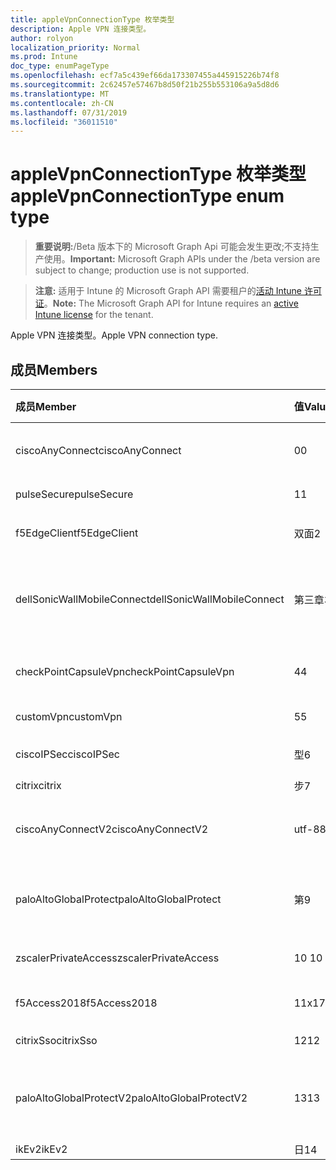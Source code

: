 ```yaml
---
title: appleVpnConnectionType 枚举类型
description: Apple VPN 连接类型。
author: rolyon
localization_priority: Normal
ms.prod: Intune
doc_type: enumPageType
ms.openlocfilehash: ecf7a5c439ef66da173307455a445915226b74f8
ms.sourcegitcommit: 2c62457e57467b8d50f21b255b553106a9a5d8d6
ms.translationtype: MT
ms.contentlocale: zh-CN
ms.lasthandoff: 07/31/2019
ms.locfileid: "36011510"
---
```

# <a name="applevpnconnectiontype-enum-type"></a><span data-ttu-id="14ed6-103">appleVpnConnectionType 枚举类型</span><span class="sxs-lookup"><span data-stu-id="14ed6-103">appleVpnConnectionType enum type</span></span>

> <span data-ttu-id="14ed6-104">**重要说明:**/Beta 版本下的 Microsoft Graph Api 可能会发生更改;不支持生产使用。</span><span class="sxs-lookup"><span data-stu-id="14ed6-104">**Important:** Microsoft Graph APIs under the /beta version are subject to change; production use is not supported.</span></span>

> <span data-ttu-id="14ed6-105">**注意:** 适用于 Intune 的 Microsoft Graph API 需要租户的[活动 Intune 许可证](https://go.microsoft.com/fwlink/?linkid=839381)。</span><span class="sxs-lookup"><span data-stu-id="14ed6-105">**Note:** The Microsoft Graph API for Intune requires an [active Intune license](https://go.microsoft.com/fwlink/?linkid=839381) for the tenant.</span></span>

<span data-ttu-id="14ed6-106">Apple VPN 连接类型。</span><span class="sxs-lookup"><span data-stu-id="14ed6-106">Apple VPN connection type.</span></span>

## <a name="members"></a><span data-ttu-id="14ed6-107">成员</span><span class="sxs-lookup"><span data-stu-id="14ed6-107">Members</span></span>
|<span data-ttu-id="14ed6-108">成员</span><span class="sxs-lookup"><span data-stu-id="14ed6-108">Member</span></span>|<span data-ttu-id="14ed6-109">值</span><span class="sxs-lookup"><span data-stu-id="14ed6-109">Value</span></span>|<span data-ttu-id="14ed6-110">说明</span><span class="sxs-lookup"><span data-stu-id="14ed6-110">Description</span></span>|
|:---|:---|:---|
|<span data-ttu-id="14ed6-111">ciscoAnyConnect</span><span class="sxs-lookup"><span data-stu-id="14ed6-111">ciscoAnyConnect</span></span>|<span data-ttu-id="14ed6-112">0</span><span class="sxs-lookup"><span data-stu-id="14ed6-112">0</span></span>|<span data-ttu-id="14ed6-113">Cisco AnyConnect。</span><span class="sxs-lookup"><span data-stu-id="14ed6-113">Cisco AnyConnect.</span></span>|
|<span data-ttu-id="14ed6-114">pulseSecure</span><span class="sxs-lookup"><span data-stu-id="14ed6-114">pulseSecure</span></span>|<span data-ttu-id="14ed6-115">1</span><span class="sxs-lookup"><span data-stu-id="14ed6-115">1</span></span>|<span data-ttu-id="14ed6-116">脉冲安全。</span><span class="sxs-lookup"><span data-stu-id="14ed6-116">Pulse Secure.</span></span>|
|<span data-ttu-id="14ed6-117">f5EdgeClient</span><span class="sxs-lookup"><span data-stu-id="14ed6-117">f5EdgeClient</span></span>|<span data-ttu-id="14ed6-118">双面</span><span class="sxs-lookup"><span data-stu-id="14ed6-118">2</span></span>|<span data-ttu-id="14ed6-119">F5 边缘客户端。</span><span class="sxs-lookup"><span data-stu-id="14ed6-119">F5 Edge Client.</span></span>|
|<span data-ttu-id="14ed6-120">dellSonicWallMobileConnect</span><span class="sxs-lookup"><span data-stu-id="14ed6-120">dellSonicWallMobileConnect</span></span>|<span data-ttu-id="14ed6-121">第三章</span><span class="sxs-lookup"><span data-stu-id="14ed6-121">3</span></span>|<span data-ttu-id="14ed6-122">戴尔 SonicWALL 移动连接。</span><span class="sxs-lookup"><span data-stu-id="14ed6-122">Dell SonicWALL Mobile Connection.</span></span>|
|<span data-ttu-id="14ed6-123">checkPointCapsuleVpn</span><span class="sxs-lookup"><span data-stu-id="14ed6-123">checkPointCapsuleVpn</span></span>|<span data-ttu-id="14ed6-124">4</span><span class="sxs-lookup"><span data-stu-id="14ed6-124">4</span></span>|<span data-ttu-id="14ed6-125">检查点胶囊 VPN。</span><span class="sxs-lookup"><span data-stu-id="14ed6-125">Check Point Capsule VPN.</span></span>|
|<span data-ttu-id="14ed6-126">customVpn</span><span class="sxs-lookup"><span data-stu-id="14ed6-126">customVpn</span></span>|<span data-ttu-id="14ed6-127">5</span><span class="sxs-lookup"><span data-stu-id="14ed6-127">5</span></span>|<span data-ttu-id="14ed6-128">自定义 VPN。</span><span class="sxs-lookup"><span data-stu-id="14ed6-128">Custom VPN.</span></span>|
|<span data-ttu-id="14ed6-129">ciscoIPSec</span><span class="sxs-lookup"><span data-stu-id="14ed6-129">ciscoIPSec</span></span>|<span data-ttu-id="14ed6-130">型</span><span class="sxs-lookup"><span data-stu-id="14ed6-130">6</span></span>|<span data-ttu-id="14ed6-131">Cisco (IPSec)。</span><span class="sxs-lookup"><span data-stu-id="14ed6-131">Cisco (IPSec).</span></span>|
|<span data-ttu-id="14ed6-132">citrix</span><span class="sxs-lookup"><span data-stu-id="14ed6-132">citrix</span></span>|<span data-ttu-id="14ed6-133">步</span><span class="sxs-lookup"><span data-stu-id="14ed6-133">7</span></span>|<span data-ttu-id="14ed6-134">Citrix.</span><span class="sxs-lookup"><span data-stu-id="14ed6-134">Citrix.</span></span>|
|<span data-ttu-id="14ed6-135">ciscoAnyConnectV2</span><span class="sxs-lookup"><span data-stu-id="14ed6-135">ciscoAnyConnectV2</span></span>|<span data-ttu-id="14ed6-136">utf-8</span><span class="sxs-lookup"><span data-stu-id="14ed6-136">8</span></span>|<span data-ttu-id="14ed6-137">Cisco AnyConnect V2。</span><span class="sxs-lookup"><span data-stu-id="14ed6-137">Cisco AnyConnect V2.</span></span>|
|<span data-ttu-id="14ed6-138">paloAltoGlobalProtect</span><span class="sxs-lookup"><span data-stu-id="14ed6-138">paloAltoGlobalProtect</span></span>|<span data-ttu-id="14ed6-139">第</span><span class="sxs-lookup"><span data-stu-id="14ed6-139">9</span></span>|<span data-ttu-id="14ed6-140">Palo Alto 网络 GlobalProtect。</span><span class="sxs-lookup"><span data-stu-id="14ed6-140">Palo Alto Networks GlobalProtect.</span></span>|
|<span data-ttu-id="14ed6-141">zscalerPrivateAccess</span><span class="sxs-lookup"><span data-stu-id="14ed6-141">zscalerPrivateAccess</span></span>|<span data-ttu-id="14ed6-142">10 </span><span class="sxs-lookup"><span data-stu-id="14ed6-142">10</span></span>|<span data-ttu-id="14ed6-143">Zscaler 私有访问。</span><span class="sxs-lookup"><span data-stu-id="14ed6-143">Zscaler Private Access.</span></span>|
|<span data-ttu-id="14ed6-144">f5Access2018</span><span class="sxs-lookup"><span data-stu-id="14ed6-144">f5Access2018</span></span>|<span data-ttu-id="14ed6-145">11x17</span><span class="sxs-lookup"><span data-stu-id="14ed6-145">11</span></span>|<span data-ttu-id="14ed6-146">F5 访问2018。</span><span class="sxs-lookup"><span data-stu-id="14ed6-146">F5 Access 2018.</span></span>|
|<span data-ttu-id="14ed6-147">citrixSso</span><span class="sxs-lookup"><span data-stu-id="14ed6-147">citrixSso</span></span>|<span data-ttu-id="14ed6-148">12</span><span class="sxs-lookup"><span data-stu-id="14ed6-148">12</span></span>|<span data-ttu-id="14ed6-149">Citrix Sso。</span><span class="sxs-lookup"><span data-stu-id="14ed6-149">Citrix Sso.</span></span>|
|<span data-ttu-id="14ed6-150">paloAltoGlobalProtectV2</span><span class="sxs-lookup"><span data-stu-id="14ed6-150">paloAltoGlobalProtectV2</span></span>|<span data-ttu-id="14ed6-151">13</span><span class="sxs-lookup"><span data-stu-id="14ed6-151">13</span></span>|<span data-ttu-id="14ed6-152">Palo Alto 网络 GlobalProtect V2。</span><span class="sxs-lookup"><span data-stu-id="14ed6-152">Palo Alto Networks GlobalProtect V2.</span></span>|
|<span data-ttu-id="14ed6-153">ikEv2</span><span class="sxs-lookup"><span data-stu-id="14ed6-153">ikEv2</span></span>|<span data-ttu-id="14ed6-154">日</span><span class="sxs-lookup"><span data-stu-id="14ed6-154">14</span></span>|<span data-ttu-id="14ed6-155">IKEv2.</span><span class="sxs-lookup"><span data-stu-id="14ed6-155">IKEv2.</span></span>|






